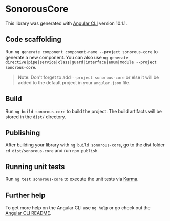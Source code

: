 # SonorousCore

This library was generated with [Angular CLI](https://github.com/angular/angular-cli) version 10.1.1.

## Code scaffolding

Run `ng generate component component-name --project sonorous-core` to generate a new component. You can also use `ng generate directive|pipe|service|class|guard|interface|enum|module --project sonorous-core`.
> Note: Don't forget to add `--project sonorous-core` or else it will be added to the default project in your `angular.json` file. 

## Build

Run `ng build sonorous-core` to build the project. The build artifacts will be stored in the `dist/` directory.

## Publishing

After building your library with `ng build sonorous-core`, go to the dist folder `cd dist/sonorous-core` and run `npm publish`.

## Running unit tests

Run `ng test sonorous-core` to execute the unit tests via [Karma](https://karma-runner.github.io).

## Further help

To get more help on the Angular CLI use `ng help` or go check out the [Angular CLI README](https://github.com/angular/angular-cli/blob/master/README.md).
